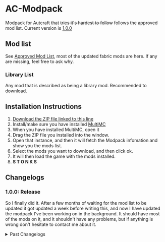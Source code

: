 <!--
@format
cSpell:word Autcraft HAHAHAHAHAHAHAHAHAHAHA
-->

# AC-Modpack

Modpack for Autcraft that ~~tries it's hardest to follow~~ follows the approved mod list. Current version is [1.0.0](#changelogs)

## Mod list

See [Approved Mod List](https://www.autcraft.com/wiki/m/34575523/page/Approved_Mods), most of the updated fabric mods are here. If any are missing, feel free to ask why.

### Library List

Any mod that is described as being a library mod. Recommended to download.

## Installation Instructions

1. [Download the ZIP file linked to this line](AC-Modpack.zip)
2. Install/make sure you have installed [MultiMC](https://multimc.org/)
3. When you have installed MultiMC, open it
4. Drag the ZIP file you installed into the window.
5. Open that instance, and then it will fetch the Modpack infomation and show you the mods list.
6. Select the mods you want to download, and then click ok.
7. It will then load the game with the mods installed.
8. **S T O N K S**

## Changelogs

### 1.0.0: Release

So I finally did it. After a few months of waiting for the mod list to be updated it got updated a week before writing this, and now I have updated the modpack I've been working on in the background. It should have most of the mods on it, and it shouldn't have any problems, but if anything is wrong don't hesitate to contact me about it.

<details>
  <summary>Past Changelogs</summary>
  
  You fool, there is no past changelogs. Now you're stuck here forever! HAHAHAHAHAHAHAHAHAHAHA!
</details>
